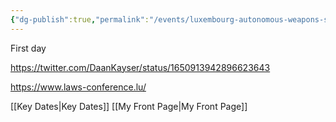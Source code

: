 ```yaml
---
{"dg-publish":true,"permalink":"/events/luxembourg-autonomous-weapons-systems-conference-first-day/","tags":["event"]}
---
```


First day 

https://twitter.com/DaanKayser/status/1650913942896623643

https://www.laws-conference.lu/

[[Key Dates\|Key Dates]]
[[My Front Page\|My Front Page]]

